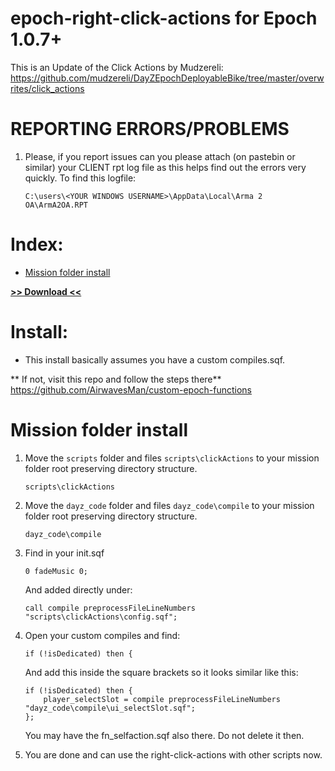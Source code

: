 # epoch-right-click-actions for Epoch 1.0.7+

This is an Update of the Click Actions by Mudzereli: https://github.com/mudzereli/DayZEpochDeployableBike/tree/master/overwrites/click_actions

# REPORTING ERRORS/PROBLEMS

1. Please, if you report issues can you please attach (on pastebin or similar) your CLIENT rpt log file as this helps find out the errors very quickly. To find this logfile:

	```sqf
	C:\users\<YOUR WINDOWS USERNAME>\AppData\Local\Arma 2 OA\ArmA2OA.RPT
	```
	
# Index:

* [Mission folder install](https://github.com/AirwavesMan/epoch-right-click-actions#mission-folder-install)


**[>> Download <<](https://github.com/AirwavesMan/epoch-right-click-actions/archive/refs/heads/main.zip)**

# Install:

* This install basically assumes you have a custom compiles.sqf.

** If not, visit this repo and follow the steps there**
https://github.com/AirwavesMan/custom-epoch-functions

# Mission folder install

1. Move the <code>scripts</code> folder and files <code>scripts\clickActions</code> to your mission folder root preserving directory structure.
	
	```sqf
	scripts\clickActions	
	```
	
2. Move the <code>dayz_code</code> folder and files <code>dayz_code\compile</code> to your mission folder root preserving directory structure.
	
	```sqf
	dayz_code\compile	
	``` 	
	
3. Find in your init.sqf

	```sqf
	0 fadeMusic 0;	
	```
	
	And added directly under:

	```sqf
	call compile preprocessFileLineNumbers "scripts\clickActions\config.sqf";	
	```	
	
4. Open your custom compiles and find:

	```sqf
	if (!isDedicated) then {	
	```
	
	And add this inside the square brackets so it looks similar like this:
	
	```sqf
	if (!isDedicated) then {
		player_selectSlot = compile preprocessFileLineNumbers "dayz_code\compile\ui_selectSlot.sqf";
	};	
	```	
	
	You may have the fn_selfaction.sqf also there. Do not delete it then.
	
5. You are done and can use the right-click-actions	with other scripts now.
	
	